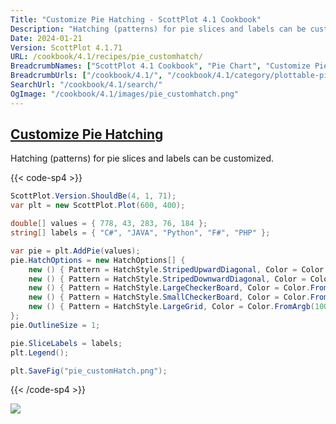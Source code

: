 ```yaml
---
Title: "Customize Pie Hatching - ScottPlot 4.1 Cookbook"
Description: "Hatching (patterns) for pie slices and labels can be customized."
Date: 2024-01-21
Version: ScottPlot 4.1.71
URL: /cookbook/4.1/recipes/pie_customhatch/
BreadcrumbNames: ["ScottPlot 4.1 Cookbook", "Pie Chart", "Customize Pie Hatching"]
BreadcrumbUrls: ["/cookbook/4.1/", "/cookbook/4.1/category/plottable-pie", "/cookbook/4.1/recipes/pie_customhatch/"]
SearchUrl: "/cookbook/4.1/search/"
OgImage: "/cookbook/4.1/images/pie_customhatch.png"
---
```


<h2><a id='customize-pie-hatching' href='/cookbook/4.1/recipes/pie_customhatch/'>Customize Pie Hatching</a></h2>

Hatching (patterns) for pie slices and labels can be customized.

{{< code-sp4 >}}

```cs
ScottPlot.Version.ShouldBe(4, 1, 71);
var plt = new ScottPlot.Plot(600, 400);

double[] values = { 778, 43, 283, 76, 184 };
string[] labels = { "C#", "JAVA", "Python", "F#", "PHP" };

var pie = plt.AddPie(values);
pie.HatchOptions = new HatchOptions[] {
    new () { Pattern = HatchStyle.StripedUpwardDiagonal, Color = Color.FromArgb(100, Color.Gray) },
    new () { Pattern = HatchStyle.StripedDownwardDiagonal, Color = Color.FromArgb(100, Color.Gray) },
    new () { Pattern = HatchStyle.LargeCheckerBoard, Color = Color.FromArgb(100, Color.Gray) },
    new () { Pattern = HatchStyle.SmallCheckerBoard, Color = Color.FromArgb(100, Color.Gray) },
    new () { Pattern = HatchStyle.LargeGrid, Color = Color.FromArgb(100, Color.Gray) },
};
pie.OutlineSize = 1;

pie.SliceLabels = labels;
plt.Legend();

plt.SaveFig("pie_customHatch.png");
```

{{< /code-sp4 >}}

<img src='../../images/pie_customhatch.png' class='d-block mx-auto my-5' />


